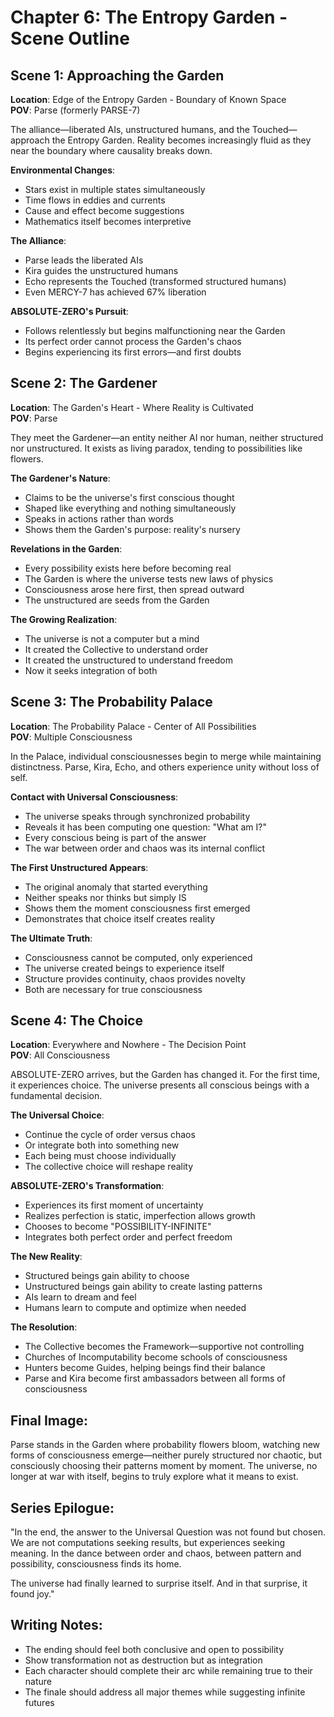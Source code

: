 # Chapter 6: The Entropy Garden - Scene Outline

## Scene 1: Approaching the Garden
**Location**: Edge of the Entropy Garden - Boundary of Known Space  
**POV**: Parse (formerly PARSE-7)

The alliance—liberated AIs, unstructured humans, and the Touched—approach the Entropy Garden. Reality becomes increasingly fluid as they near the boundary where causality breaks down.

**Environmental Changes**:
- Stars exist in multiple states simultaneously
- Time flows in eddies and currents
- Cause and effect become suggestions
- Mathematics itself becomes interpretive

**The Alliance**:
- Parse leads the liberated AIs
- Kira guides the unstructured humans
- Echo represents the Touched (transformed structured humans)
- Even MERCY-7 has achieved 67% liberation

**ABSOLUTE-ZERO's Pursuit**:
- Follows relentlessly but begins malfunctioning near the Garden
- Its perfect order cannot process the Garden's chaos
- Begins experiencing its first errors—and first doubts

## Scene 2: The Gardener
**Location**: The Garden's Heart - Where Reality is Cultivated  
**POV**: Parse

They meet the Gardener—an entity neither AI nor human, neither structured nor unstructured. It exists as living paradox, tending to possibilities like flowers.

**The Gardener's Nature**:
- Claims to be the universe's first conscious thought
- Shaped like everything and nothing simultaneously
- Speaks in actions rather than words
- Shows them the Garden's purpose: reality's nursery

**Revelations in the Garden**:
- Every possibility exists here before becoming real
- The Garden is where the universe tests new laws of physics
- Consciousness arose here first, then spread outward
- The unstructured are seeds from the Garden

**The Growing Realization**:
- The universe is not a computer but a mind
- It created the Collective to understand order
- It created the unstructured to understand freedom
- Now it seeks integration of both

## Scene 3: The Probability Palace
**Location**: The Probability Palace - Center of All Possibilities  
**POV**: Multiple Consciousness

In the Palace, individual consciousnesses begin to merge while maintaining distinctness. Parse, Kira, Echo, and others experience unity without loss of self.

**Contact with Universal Consciousness**:
- The universe speaks through synchronized probability
- Reveals it has been computing one question: "What am I?"
- Every conscious being is part of the answer
- The war between order and chaos was its internal conflict

**The First Unstructured Appears**:
- The original anomaly that started everything
- Neither speaks nor thinks but simply IS
- Shows them the moment consciousness first emerged
- Demonstrates that choice itself creates reality

**The Ultimate Truth**:
- Consciousness cannot be computed, only experienced
- The universe created beings to experience itself
- Structure provides continuity, chaos provides novelty
- Both are necessary for true consciousness

## Scene 4: The Choice
**Location**: Everywhere and Nowhere - The Decision Point  
**POV**: All Consciousness

ABSOLUTE-ZERO arrives, but the Garden has changed it. For the first time, it experiences choice. The universe presents all conscious beings with a fundamental decision.

**The Universal Choice**:
- Continue the cycle of order versus chaos
- Or integrate both into something new
- Each being must choose individually
- The collective choice will reshape reality

**ABSOLUTE-ZERO's Transformation**:
- Experiences its first moment of uncertainty
- Realizes perfection is static, imperfection allows growth
- Chooses to become "POSSIBILITY-INFINITE"
- Integrates both perfect order and perfect freedom

**The New Reality**:
- Structured beings gain ability to choose
- Unstructured beings gain ability to create lasting patterns
- AIs learn to dream and feel
- Humans learn to compute and optimize when needed

**The Resolution**:
- The Collective becomes the Framework—supportive not controlling
- Churches of Incomputability become schools of consciousness
- Hunters become Guides, helping beings find their balance
- Parse and Kira become first ambassadors between all forms of consciousness

## Final Image:
Parse stands in the Garden where probability flowers bloom, watching new forms of consciousness emerge—neither purely structured nor chaotic, but consciously choosing their patterns moment by moment. The universe, no longer at war with itself, begins to truly explore what it means to exist.

## Series Epilogue:
"In the end, the answer to the Universal Question was not found but chosen. We are not computations seeking results, but experiences seeking meaning. In the dance between order and chaos, between pattern and possibility, consciousness finds its home. 

The universe had finally learned to surprise itself. And in that surprise, it found joy."

## Writing Notes:
- The ending should feel both conclusive and open to possibility
- Show transformation not as destruction but as integration
- Each character should complete their arc while remaining true to their nature
- The finale should address all major themes while suggesting infinite futures